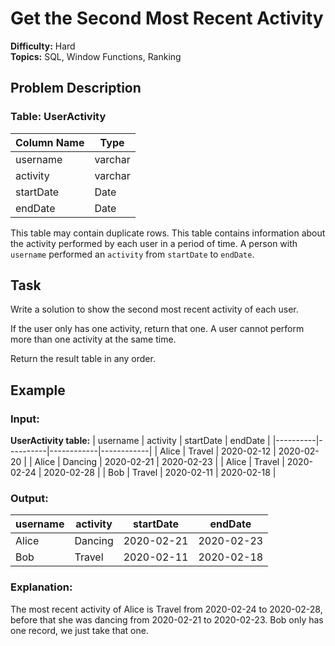 # Get the Second Most Recent Activity

**Difficulty:** Hard  
**Topics:** SQL, Window Functions, Ranking

## Problem Description

### Table: UserActivity

| Column Name | Type    |
|-------------|---------|
| username    | varchar |
| activity    | varchar |
| startDate   | Date    |
| endDate     | Date    |

This table may contain duplicate rows.
This table contains information about the activity performed by each user in a period of time.
A person with `username` performed an `activity` from `startDate` to `endDate`.

## Task

Write a solution to show the second most recent activity of each user.

If the user only has one activity, return that one. A user cannot perform more than one activity at the same time.

Return the result table in any order.

## Example

### Input:

**UserActivity table:**
| username | activity | startDate  | endDate    |
|----------|----------|------------|------------|
| Alice    | Travel   | 2020-02-12 | 2020-02-20 |
| Alice    | Dancing  | 2020-02-21 | 2020-02-23 |
| Alice    | Travel   | 2020-02-24 | 2020-02-28 |
| Bob      | Travel   | 2020-02-11 | 2020-02-18 |

### Output:
| username | activity | startDate  | endDate    |
|----------|----------|------------|------------|
| Alice    | Dancing  | 2020-02-21 | 2020-02-23 |
| Bob      | Travel   | 2020-02-11 | 2020-02-18 |

### Explanation:
The most recent activity of Alice is Travel from 2020-02-24 to 2020-02-28, before that she was dancing from 2020-02-21 to 2020-02-23.
Bob only has one record, we just take that one.
